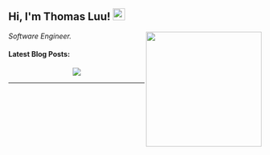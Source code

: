 <h2>Hi, I'm Thomas Luu! <img src="https://github.githubassets.com/images/mona-whisper.gif" height="24" /></h2>
<img align='right' src="https://media.giphy.com/media/836HiJc7pgzy8iNXCn/giphy.gif" width="230" />
<p><em>Software Engineer. </em>

<h4> Latest Blog Posts: </h4>
<p align="center"><img src="https://i.giphy.com/RThN0hOS2GO4M.gif" /></p>

-----
